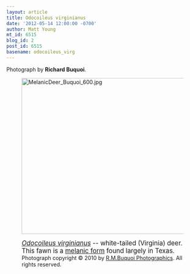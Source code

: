```yaml
---
layout: article
title: Odocoileus virginianus
date: '2012-05-14 12:00:00 -0700'
author: Matt Young
mt_id: 6515
blog_id: 2
post_id: 6515
basename: odocoileus_virg
---
```

Photograph by **Richard Buquoi**.

<figure>
<img src="{{ site.baseurl }}/uploads/2012/MelanicDeer_Buquoi_600.jpg" alt="MelanicDeer_Buquoi_600.jpg" width="600" height="407" />
<figcaption markdown="span">

<big>[_Odocoileus virginianus_](en.wikipedia.org/wiki/White-tailed_deer) -- white-tailed (Virginia) deer. This fawn is a [melanic form](http://www.jstor.org/discover/10.2307/30055424) found largely in Texas.</big> Photograph copyright &copy; 2010 by [R.M.Buquoi Photographics](http://rmbuquoiphoto.photoshelter.com/). All rights reserved.

</figcaption>
</figure>

